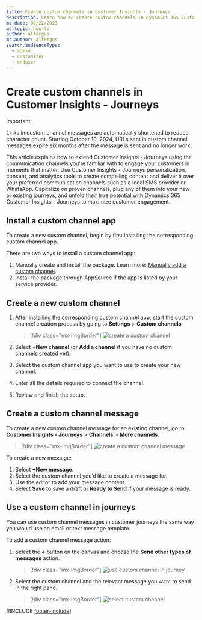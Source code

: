 ```yaml
---
title: Create custom channels in Customer Insights - Journeys
description: Learn how to create custom channels in Dynamics 365 Customer Insights - Journeys.
ms.date: 08/22/2023
ms.topic: how-to
author: alfergus
ms.author: alfergus
search.audienceType: 
  - admin
  - customizer
  - enduser
---
```

# Create custom channels in Customer Insights - Journeys

> [!IMPORTANT]
> Links in custom channel messages are automatically shortened to reduce character count. Starting October 10, 2024, URLs sent in custom channel messages expire six months after the message is sent and no longer work.

This article explains how to extend Customer Insights - Journeys using the communication channels you're familiar with to engage your customers in moments that matter. Use Customer Insights - Journeys personalization, consent, and analytics tools to create compelling content and deliver it over your preferred communication channels such as a local SMS provider or WhatsApp. Capitalize on proven channels, plug any of them into your new or existing journeys, and unfold their true potential with Dynamics 365 Customer Insights - Journeys to maximize customer engagement.

## Install a custom channel app

To create a new custom channel, begin by first installing the corresponding custom channel app.

There are two ways to install a custom channel app:

1. Manually create and install the package. Learn more: [Manually add a custom channel](real-time-marketing-extend-outreach-custom-channels.md).
1. Install the package through AppSource if the app is listed by your service provider.

## Create a new custom channel

1. After installing the corresponding custom channel app, start the custom channel creation process by going to  **Settings** > **Custom channels**.

    > [!div class="mx-imgBorder"]
    > ![create a custom channel](media/real-time-marketing-create-a-custom-channel.png "create a custom channel")

1. Select **+New channel** (or **Add a channel** if you have no custom channels created yet).
1. Select the custom channel app you want to use to create your new channel.
1. Enter all the details required to connect the channel.
1. Review and finish the setup.

## Create a custom channel message

To create a new custom channel message for an existing channel, go to **Customer Insights - Journeys** > **Channels** > **More channels**.

> [!div class="mx-imgBorder"]
> ![create a custom channel message](media/real-time-marketing-create-a-custom-channel-message.png "create a custom channel message")

To create a new message:

1. Select **+New message**.
1. Select the custom channel you’d like to create a message for.
1. Use the editor to add your message content.
1. Select **Save** to save a draft or **Ready to Send** if your message is ready.

## Use a custom channel in journeys

You can use custom channel messages in customer journeys the same way you would use an email or text message template.

To add a custom channel message action:

1. Select the **+** button on the canvas and choose the **Send other types of messages** action.

    > [!div class="mx-imgBorder"]
    > ![use custom channel in journey](media/real-time-marketing-use-custom-channel-in-journey.png "use custom channel in journey")

2. Select the custom channel and the relevant message you want to send in the right pane.

    > [!div class="mx-imgBorder"]
    > ![select custom channel](media/real-time-marketing-select-custom-channel.png "select custom channel")

[!INCLUDE [footer-include](./includes/footer-banner.md)]
